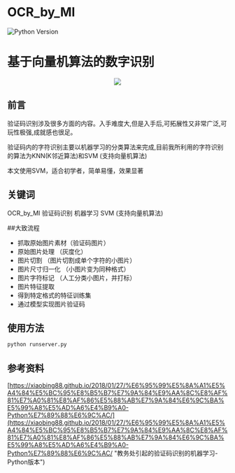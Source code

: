 # OCR_by_MI
![Python Version](https://img.shields.io/badge/python-3.6-blue.svg)

# 基于向量机算法的数字识别
<p align="center"><img src="https://i.imgur.com/uL3Z3Jl.jpg" /></p>

## 前言
验证码识别涉及很多方面的内容。入手难度大,但是入手后,可拓展性又非常广泛,可玩性极强,成就感也很足。

验证码内的字符识别主要以机器学习的分类算法来完成,目前我所利用的字符识别的算法为KNN(K邻近算法)和SVM (支持向量机算法)

本文使用SVM，适合初学者，简单易懂，效果显著

## 关键词
OCR_by_MI
验证码识别 机器学习 SVM (支持向量机算法)

##大致流程
- 抓取原始图片素材（验证码图片）
- 原始图片处理 （灰度化）
- 图片切割 （图片切割成单个字符的小图片）
- 图片尺寸归一化 （小图片变为同种格式）
- 图片字符标记 （人工分类小图片，并打标）
- 图片特征提取
- 得到特定格式的特征训练集
- 通过模型实现图片验证码
## 使用方法
```python
python runserver.py
```

## 参考资料
[https://xiaobing88.github.io/2018/01/27/%E6%95%99%E5%8A%A1%E5%A4%84%E5%BC%95%E8%B5%B7%E7%9A%84%E9%AA%8C%E8%AF%81%E7%A0%81%E8%AF%86%E5%88%AB%E7%9A%84%E6%9C%BA%E5%99%A8%E5%AD%A6%E4%B9%A0-Python%E7%89%88%E6%9C%AC/](https://xiaobing88.github.io/2018/01/27/%E6%95%99%E5%8A%A1%E5%A4%84%E5%BC%95%E8%B5%B7%E7%9A%84%E9%AA%8C%E8%AF%81%E7%A0%81%E8%AF%86%E5%88%AB%E7%9A%84%E6%9C%BA%E5%99%A8%E5%AD%A6%E4%B9%A0-Python%E7%89%88%E6%9C%AC/ "教务处引起的验证码识别的机器学习-Python版本")